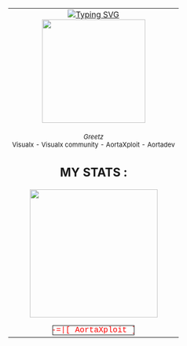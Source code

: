 <html>
<table width="100%" height="80%">
    <td>
    	<div align="center">
  <a href="https://git.io/typing-svg">
    <img src="https://readme-typing-svg.demolab.com?font=Fira+Code&pause=1000&color=22F00&width=435&lines=Im+AortaXploit+a+Blackhat+Hacker+:v" alt="Typing SVG" />
  </a>
         <center>  
            <img src="https://github.com/user-attachments/assets/466fee29-c3cf-4aa3-8807-6d0daaa4e6cf
        " width="210" height="210" >
            <br></font><br>
            <font size="2"><i>Greetz</i><br>
            Visualx - Visualx community - AortaXploit - Aortadev</font>
            <div>
            	<red><h2> MY STATS : </h2></red>
            	<p align="mid"><a href="https://github.com/coffinsp/github-readme-stats"><img src="https://github-readme-stats.vercel.app/api/top-langs/?username=Whomrx666&layout=compact&theme=vision-friendly-dark" width="260" /></a></p>
              </div>
              <center>
<marquee behavior="alternate" scrollamount="5" style="border:1px solid;" width="50%"><font color="red" face="courier">-=|[ AortaXploit ]|=-</center>
</font>
</marquee>
              </div>
              </html>
